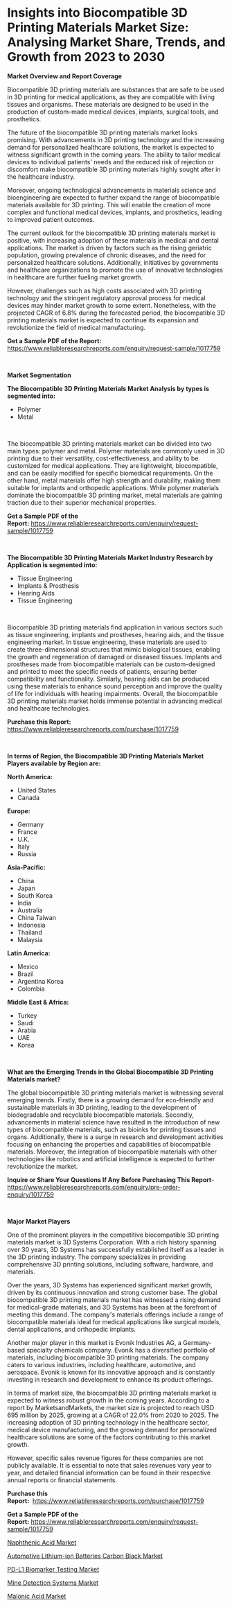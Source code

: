 <p><h1>Insights into Biocompatible 3D Printing Materials Market Size: Analysing Market Share, Trends, and Growth from 2023 to 2030</h1></p><p><strong>Market Overview and Report Coverage</strong></p>
<p><p>Biocompatible 3D printing materials are substances that are safe to be used in 3D printing for medical applications, as they are compatible with living tissues and organisms. These materials are designed to be used in the production of custom-made medical devices, implants, surgical tools, and prosthetics.</p><p>The future of the biocompatible 3D printing materials market looks promising. With advancements in 3D printing technology and the increasing demand for personalized healthcare solutions, the market is expected to witness significant growth in the coming years. The ability to tailor medical devices to individual patients' needs and the reduced risk of rejection or discomfort make biocompatible 3D printing materials highly sought after in the healthcare industry.</p><p>Moreover, ongoing technological advancements in materials science and bioengineering are expected to further expand the range of biocompatible materials available for 3D printing. This will enable the creation of more complex and functional medical devices, implants, and prosthetics, leading to improved patient outcomes.</p><p>The current outlook for the biocompatible 3D printing materials market is positive, with increasing adoption of these materials in medical and dental applications. The market is driven by factors such as the rising geriatric population, growing prevalence of chronic diseases, and the need for personalized healthcare solutions. Additionally, initiatives by governments and healthcare organizations to promote the use of innovative technologies in healthcare are further fueling market growth.</p><p>However, challenges such as high costs associated with 3D printing technology and the stringent regulatory approval process for medical devices may hinder market growth to some extent. Nonetheless, with the projected CAGR of 6.8% during the forecasted period, the biocompatible 3D printing materials market is expected to continue its expansion and revolutionize the field of medical manufacturing.</p></p>
<p><strong>Get a Sample PDF of the Report:</strong> <a href="https://www.reliableresearchreports.com/enquiry/request-sample/1017759">https://www.reliableresearchreports.com/enquiry/request-sample/1017759</a></p>
<p>&nbsp;</p>
<p><strong>Market Segmentation</strong></p>
<p><strong>The Biocompatible 3D Printing Materials Market Analysis by types is segmented into:</strong></p>
<p><ul><li>Polymer</li><li>Metal</li></ul></p>
<p>&nbsp;</p>
<p><p>The biocompatible 3D printing materials market can be divided into two main types: polymer and metal. Polymer materials are commonly used in 3D printing due to their versatility, cost-effectiveness, and ability to be customized for medical applications. They are lightweight, biocompatible, and can be easily modified for specific biomedical requirements. On the other hand, metal materials offer high strength and durability, making them suitable for implants and orthopedic applications. While polymer materials dominate the biocompatible 3D printing market, metal materials are gaining traction due to their superior mechanical properties.</p></p>
<p><strong>Get a Sample PDF of the Report:</strong>&nbsp;<a href="https://www.reliableresearchreports.com/enquiry/request-sample/1017759">https://www.reliableresearchreports.com/enquiry/request-sample/1017759</a></p>
<p>&nbsp;</p>
<p><strong>The Biocompatible 3D Printing Materials Market Industry Research by Application is segmented into:</strong></p>
<p><ul><li>Tissue Engineering</li><li>Implants & Prosthesis</li><li>Hearing Aids</li><li>Tissue Engineering</li></ul></p>
<p>&nbsp;</p>
<p><p>Biocompatible 3D printing materials find application in various sectors such as tissue engineering, implants and prostheses, hearing aids, and the tissue engineering market. In tissue engineering, these materials are used to create three-dimensional structures that mimic biological tissues, enabling the growth and regeneration of damaged or diseased tissues. Implants and prostheses made from biocompatible materials can be custom-designed and printed to meet the specific needs of patients, ensuring better compatibility and functionality. Similarly, hearing aids can be produced using these materials to enhance sound perception and improve the quality of life for individuals with hearing impairments. Overall, the biocompatible 3D printing materials market holds immense potential in advancing medical and healthcare technologies.</p></p>
<p><strong>Purchase this Report:</strong>&nbsp; <a href="https://www.reliableresearchreports.com/purchase/1017759">https://www.reliableresearchreports.com/purchase/1017759</a></p>
<p>&nbsp;</p>
<p><strong>In terms of Region, the Biocompatible 3D Printing Materials Market Players available by Region are:</strong></p>
<p>
    <p> <strong> North America: </strong>
        <ul>
            <li>United States</li>
            <li>Canada</li>
        </ul>
        </p> 
    <p> <strong> Europe: </strong>
        <ul>
            <li>Germany</li>
            <li>France</li>
            <li>U.K.</li>
            <li>Italy</li>
            <li>Russia</li>
        </ul>
        </p> 
    <p> <strong> Asia-Pacific: </strong>
        <ul>
            <li>China</li>
            <li>Japan</li>
            <li>South Korea</li>
            <li>India</li>
            <li>Australia</li>
            <li>China Taiwan</li>
            <li>Indonesia</li>
            <li>Thailand</li>
            <li>Malaysia</li>
        </ul>
        </p> 
    <p> <strong> Latin America: </strong>
        <ul>
            <li>Mexico</li>
            <li>Brazil</li>
            <li>Argentina Korea</li>
            <li>Colombia</li>
        </ul>
        </p> 
    <p> <strong> Middle East & Africa: </strong>
        <ul>
            <li>Turkey</li>
            <li>Saudi</li>
            <li>Arabia</li>
            <li>UAE</li>
            <li>Korea</li>
        </ul>
    </p>
    </p>
<p>&nbsp;</p>
<p><strong>What are the Emerging Trends in the Global Biocompatible 3D Printing Materials market?</strong></p>
<p><p>The global biocompatible 3D printing materials market is witnessing several emerging trends. Firstly, there is a growing demand for eco-friendly and sustainable materials in 3D printing, leading to the development of biodegradable and recyclable biocompatible materials. Secondly, advancements in material science have resulted in the introduction of new types of biocompatible materials, such as bioinks for printing tissues and organs. Additionally, there is a surge in research and development activities focusing on enhancing the properties and capabilities of biocompatible materials. Moreover, the integration of biocompatible materials with other technologies like robotics and artificial intelligence is expected to further revolutionize the market.</p></p>
<p><strong>Inquire or Share Your Questions If Any Before Purchasing This Report</strong>- <a href="https://www.reliableresearchreports.com/enquiry/pre-order-enquiry/1017759">https://www.reliableresearchreports.com/enquiry/pre-order-enquiry/1017759</a></p>
<p>&nbsp;</p>
<p><strong>Major Market Players</strong></p>
<p><p>One of the prominent players in the competitive biocompatible 3D printing materials market is 3D Systems Corporation. With a rich history spanning over 30 years, 3D Systems has successfully established itself as a leader in the 3D printing industry. The company specializes in providing comprehensive 3D printing solutions, including software, hardware, and materials.</p><p>Over the years, 3D Systems has experienced significant market growth, driven by its continuous innovation and strong customer base. The global biocompatible 3D printing materials market has witnessed a rising demand for medical-grade materials, and 3D Systems has been at the forefront of meeting this demand. The company's materials offerings include a range of biocompatible materials ideal for medical applications like surgical models, dental applications, and orthopedic implants.</p><p>Another major player in this market is Evonik Industries AG, a Germany-based specialty chemicals company. Evonik has a diversified portfolio of materials, including biocompatible 3D printing materials. The company caters to various industries, including healthcare, automotive, and aerospace. Evonik is known for its innovative approach and is constantly investing in research and development to enhance its product offerings.</p><p>In terms of market size, the biocompatible 3D printing materials market is expected to witness robust growth in the coming years. According to a report by MarketsandMarkets, the market size is projected to reach USD 695 million by 2025, growing at a CAGR of 22.0% from 2020 to 2025. The increasing adoption of 3D printing technology in the healthcare sector, medical device manufacturing, and the growing demand for personalized healthcare solutions are some of the factors contributing to this market growth.</p><p>However, specific sales revenue figures for these companies are not publicly available. It is essential to note that sales revenues vary year to year, and detailed financial information can be found in their respective annual reports or financial statements.</p></p>
<p><strong>Purchase this Report:</strong>&nbsp;&nbsp;<a href="https://www.reliableresearchreports.com/purchase/1017759">https://www.reliableresearchreports.com/purchase/1017759</a></p>
<p></p>
<p><strong>Get a Sample PDF of the Report:</strong>&nbsp;<a href="https://www.reliableresearchreports.com/enquiry/request-sample/1017759">https://www.reliableresearchreports.com/enquiry/request-sample/1017759</a></p>
<p><p><a href="https://github.com/vimar16th/Market-Research-Report-List-1/blob/main/naphthenic-acid-market.md">Naphthenic Acid Market</a></p><p><a href="https://www.linkedin.com/pulse/automotive-lithium-ion-batteries-carbon-black-market-size-lthoe/">Automotive Lithium-ion Batteries Carbon Black Market</a></p><p><a href="https://www.linkedin.com/pulse/pd-l1-biomarker-testing-market-insights-players-forecast-0rnxe/">PD-L1 Biomarker Testing Market</a></p><p><a href="https://medium.com/@brendajames1938/mine-detection-systems-market-trends-and-market-analysis-forecasted-for-period-2023-2030-933a6c139018">Mine Detection Systems Market</a></p><p><a href="https://github.com/sofayahoo2023/Market-Research-Report-List-1/blob/main/malonic-acid-market.md">Malonic Acid Market</a></p></p>